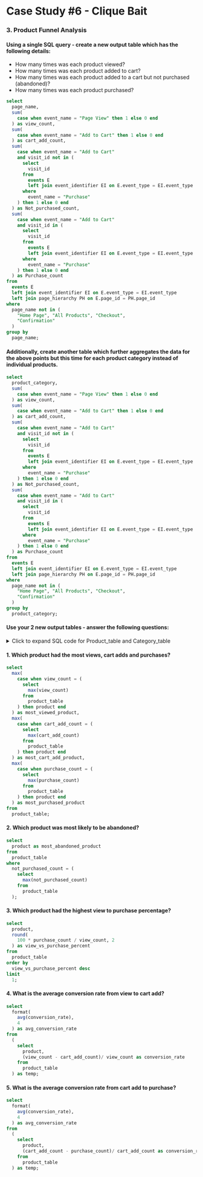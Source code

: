 # Case Study #6 - Clique Bait
### 3. Product Funnel Analysis
#### Using a single SQL query - create a new output table which has the following details:
- How many times was each product viewed?
- How many times was each product added to cart?
- How many times was each product added to a cart but not purchased (abandoned)?
- How many times was each product purchased?
````sql
select 
  page_name, 
  sum(
    case when event_name = "Page View" then 1 else 0 end
  ) as view_count, 
  sum(
    case when event_name = "Add to Cart" then 1 else 0 end
  ) as cart_add_count, 
  sum(
    case when event_name = "Add to Cart" 
    and visit_id not in (
      select 
        visit_id 
      from 
        events E 
        left join event_identifier EI on E.event_type = EI.event_type 
      where 
        event_name = "Purchase"
    ) then 1 else 0 end
  ) as Not_purchased_count, 
  sum(
    case when event_name = "Add to Cart" 
    and visit_id in (
      select 
        visit_id 
      from 
        events E 
        left join event_identifier EI on E.event_type = EI.event_type 
      where 
        event_name = "Purchase"
    ) then 1 else 0 end
  ) as Purchase_count 
from 
  events E 
  left join event_identifier EI on E.event_type = EI.event_type 
  left join page_hierarchy PH on E.page_id = PH.page_id 
where 
  page_name not in (
    "Home Page", "All Products", "Checkout", 
    "Confirmation"
  ) 
group by 
  page_name;
````

#### Additionally, create another table which further aggregates the data for the above points but this time for each product category instead of individual products.
````sql
select 
  product_category, 
  sum(
    case when event_name = "Page View" then 1 else 0 end
  ) as view_count, 
  sum(
    case when event_name = "Add to Cart" then 1 else 0 end
  ) as cart_add_count, 
  sum(
    case when event_name = "Add to Cart" 
    and visit_id not in (
      select 
        visit_id 
      from 
        events E 
        left join event_identifier EI on E.event_type = EI.event_type 
      where 
        event_name = "Purchase"
    ) then 1 else 0 end
  ) as Not_purchased_count, 
  sum(
    case when event_name = "Add to Cart" 
    and visit_id in (
      select 
        visit_id 
      from 
        events E 
        left join event_identifier EI on E.event_type = EI.event_type 
      where 
        event_name = "Purchase"
    ) then 1 else 0 end
  ) as Purchase_count 
from 
  events E 
  left join event_identifier EI on E.event_type = EI.event_type 
  left join page_hierarchy PH on E.page_id = PH.page_id 
where 
  page_name not in (
    "Home Page", "All Products", "Checkout", 
    "Confirmation"
  ) 
group by 
  product_category;
````

#### Use your 2 new output tables - answer the following questions:

<details>
<summary>Click to expand SQL code for Product_table and Category_table </summary>

````sql
with product_table as (
  select 
    page_name as product, 
    sum(
      case when event_name = "Page View" then 1 else 0 end
    ) as view_count, 
    sum(
      case when event_name = "Add to Cart" then 1 else 0 end
    ) as cart_add_count, 
    sum(
      case when event_name = "Add to Cart" 
      and visit_id not in (
        select 
          visit_id 
        from 
          events E 
          left join event_identifier EI on E.event_type = EI.event_type 
        where 
          event_name = "Purchase"
      ) then 1 else 0 end
    ) as Not_purchased_count, 
    sum(
      case when event_name = "Add to Cart" 
      and visit_id in (
        select 
          visit_id 
        from 
          events E 
          left join event_identifier EI on E.event_type = EI.event_type 
        where 
          event_name = "Purchase"
      ) then 1 else 0 end
    ) as Purchase_count 
  from 
    events E 
    left join event_identifier EI on E.event_type = EI.event_type 
    left join page_hierarchy PH on E.page_id = PH.page_id 
  where 
    page_name not in (
      "Home Page", "All Products", "Checkout", 
      "Confirmation"
    ) 
  group by 
    page_name
), 

category_table as (
  select 
    product_category, 
    sum(
      case when event_name = "Page View" then 1 else 0 end
    ) as view_count, 
    sum(
      case when event_name = "Add to Cart" then 1 else 0 end
    ) as cart_add_count, 
    sum(
      case when event_name = "Add to Cart" 
      and visit_id not in (
        select 
          visit_id 
        from 
          events E 
          left join event_identifier EI on E.event_type = EI.event_type 
        where 
          event_name = "Purchase"
      ) then 1 else 0 end
    ) as Not_purchased_count, 
    sum(
      case when event_name = "Add to Cart" 
      and visit_id in (
        select 
          visit_id 
        from 
          events E 
          left join event_identifier EI on E.event_type = EI.event_type 
        where 
          event_name = "Purchase"
      ) then 1 else 0 end
    ) as Purchase_count 
  from 
    events E 
    left join event_identifier EI on E.event_type = EI.event_type 
    left join page_hierarchy PH on E.page_id = PH.page_id 
  where 
    page_name not in (
      "Home Page", "All Products", "Checkout", 
      "Confirmation"
    ) 
  group by 
    product_category
)
````
</details>

#### 1. Which product had the most views, cart adds and purchases?
````sql
select 
  max(
    case when view_count = (
      select 
        max(view_count) 
      from 
        product_table
    ) then product end
  ) as most_viewed_product, 
  max(
    case when cart_add_count = (
      select 
        max(cart_add_count) 
      from 
        product_table
    ) then product end
  ) as most_cart_add_product, 
  max(
    case when purchase_count = (
      select 
        max(purchase_count) 
      from 
        product_table
    ) then product end
  ) as most_purchased_product 
from 
  product_table;
````

#### 2. Which product was most likely to be abandoned?
````sql
select 
  product as most_abandoned_product 
from 
  product_table 
where 
  not_purchased_count = (
    select 
      max(not_purchased_count) 
    from 
      product_table
  );
````

#### 3. Which product had the highest view to purchase percentage?
````sql
select 
  product, 
  round(
    100 * purchase_count / view_count, 2
  ) as view_vs_purchase_percent 
from 
  product_table 
order by 
  view_vs_purchase_percent desc 
limit 
  1;
````

#### 4. What is the average conversion rate from view to cart add?
````sql
select 
  format(
    avg(conversion_rate), 
    4
  ) as avg_conversion_rate 
from 
  (
    select 
      product, 
      (view_count - cart_add_count)/ view_count as conversion_rate 
    from 
      product_table
  ) as temp;
````

#### 5. What is the average conversion rate from cart add to purchase?
````sql
select 
  format(
    avg(conversion_rate), 
    4
  ) as avg_conversion_rate 
from 
  (
    select 
      product, 
      (cart_add_count - purchase_count)/ cart_add_count as conversion_rate 
    from 
      product_table
  ) as temp;
````
